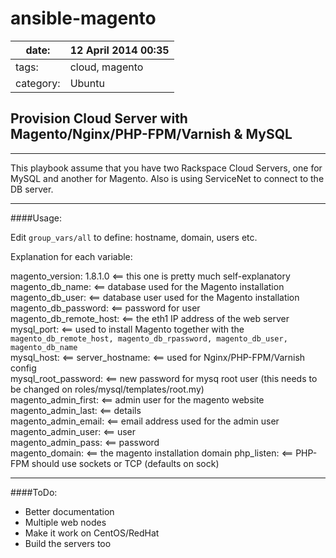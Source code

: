 ansible-magento
===========================

| date:     |  12 April 2014 00:35 |
|----------|---|
| tags:     | cloud, magento  |
| category: | Ubuntu  |


## Provision Cloud Server with Magento/Nginx/PHP-FPM/Varnish & MySQL
---
This playbook assume that you have two Rackspace Cloud Servers, one for MySQL and another for Magento. Also is using ServiceNet to connect to the DB server.<br/>

---

####Usage: 

Edit `group_vars/all` to define: hostname, domain, users etc.

Explanation for each variable:

magento_version: 1.8.1.0 <== this one is pretty much self-explanatory <br />
magento_db_name: <== database used for the Magento installation <br />
magento_db_user: <== database user used for the Magento installation <br />
magento_db_password: <== password for user <br />
magento_db_remote_host: <== the eth1 IP address of the web server <br />
mysql_port: <== used to install Magento together with the `magento_db_remote_host, magento_db_rpassword, magento_db_user, magento_db_name` <br />
mysql_host: <== 
server_hostname: <== used for Nginx/PHP-FPM/Varnish config <br />
mysql_root_password: <== new password for mysq root user (this needs to be changed on roles/mysql/templates/root.my) <br />
magento_admin_first: <== admin user for the magento website <br />
magento_admin_last:  <== details <br />
magento_admin_email: <== email address used for the admin user <br />
magento_admin_user:  <== user <br />
magento_admin_pass:  <== password <br />
magento_domain: <== the magento installation domain
php_listen: <== PHP-FPM should use sockets or TCP (defaults on sock)


---
####ToDo:

* Better documentation
* Multiple web nodes
* Make it work on CentOS/RedHat
* Build the servers too
